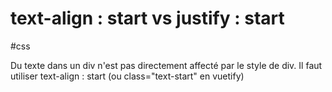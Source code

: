 # text-align : start vs justify : start
#css 

Du texte dans un div n'est pas directement affecté par le style de div.
Il faut utiliser text-align : start
(ou class="text-start" en vuetify)